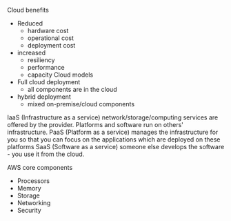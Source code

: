 Cloud benefits
- Reduced
	- hardware cost
	- operational cost
	- deployment cost
- increased
	- resiliency
	- performance
	- capacity
Cloud models
- Full cloud deployment
	- all components are in the cloud
- hybrid deployment
	- mixed on-premise/cloud components

IaaS (Infrastructure as a service) network/storage/computing services are offered by the provider. Platforms and software run on others' infrastructure.
PaaS (Platform as a service) manages the infrastructure for you so that you can focus on the applications which are deployed on these platforms
SaaS (Software as a service) someone else develops the software - you use it from the cloud.

AWS core components
- Processors
- Memory
- Storage
- Networking
- Security
